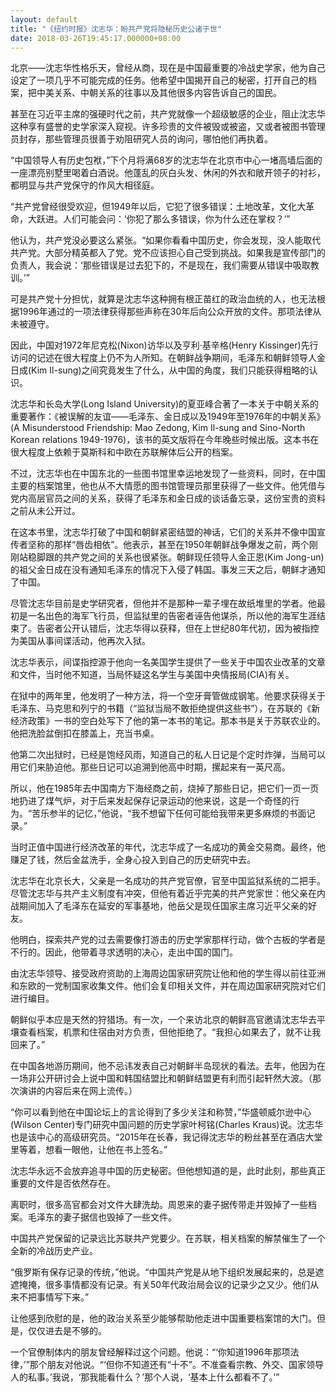 ```yaml
---
layout: default
title: "《纽约时报》沈志华：盼共产党将隐秘历史公诸于世"
date: 2018-03-26T19:45:17.000000+08:00
---
```


北京——沈志华性格乐天，曾经从商，现在是中国最重要的冷战史学家，他为自己设定了一项几乎不可能完成的任务。他希望中国揭开自己的秘密，打开自己的档案，把中美关系、中朝关系的往事以及其他很多内容告诉自己的国民。

甚至在习近平主席的强硬时代之前，共产党就像一个超级敏感的企业，阻止沈志华这种享有盛誉的史学家深入窥视。许多珍贵的文件被毁或被盗，又或者被图书管理员封存，那些管理员很善于劝阻研究人员的询问，哪怕他们再执着。

“中国领导人有历史包袱，”下个月将满68岁的沈志华在北京市中心一堵高墙后面的一座漂亮别墅里喝着白酒说。他蓬乱的灰白头发、休闲的外衣和敞开领子的衬衫，都明显与共产党保守的作风大相径庭。

“共产党曾经很受欢迎，但1949年以后，它犯了很多错误：土地改革，文化大革命，大跃进。人们可能会问：‘你犯了那么多错误，你为什么还在掌权？’”

他认为，共产党没必要这么紧张。“如果你看看中国历史，你会发现，没人能取代共产党。大部分精英都入了党。党不应该担心自己受到挑战。如果我是宣传部门的负责人，我会说：‘那些错误是过去犯下的，不是现在，我们需要从错误中吸取教训。’”

可是共产党十分担忧，就算是沈志华这种拥有根正苗红的政治血统的人，也无法根据1996年通过的一项法律获得那些声称在30年后向公众开放的文件。那项法律从未被遵守。

因此，中国对1972年尼克松(Nixon)访华以及亨利·基辛格(Henry Kissinger)先行访问的记述在很大程度上仍不为人所知。在朝鲜战争期间，毛泽东和朝鲜领导人金日成(Kim Il-sung)之间究竟发生了什么，从中国的角度，我们只能获得粗略的认识。

沈志华和长岛大学(Long Island University)的夏亚峰合著了一本关于中朝关系的重要著作：《被误解的友谊——毛泽东、金日成以及1949年至1976年的中朝关系》(A Misunderstood Friendship: Mao Zedong, Kim Il-sung and Sino-North Korean relations 1949-1976)，该书的英文版将在今年晚些时候出版。这本书在很大程度上依赖于莫斯科和中欧在苏联解体后公开的档案。

不过，沈志华也在中国东北的一些图书馆里幸运地发现了一些资料，同时，在中国主要的档案馆里，他也从不大情愿的图书馆管理员那里获得了一些文件。他凭借与党内高层官员之间的关系，获得了毛泽东和金日成的谈话备忘录，这份宝贵的资料之前从未公开过。

在这本书里，沈志华打破了中国和朝鲜紧密结盟的神话，它们的关系并不像中国宣传者坚称的那样“唇齿相依”。他表示，甚至在1950年朝鲜战争爆发之前，两个刚刚站稳脚跟的共产党之间的关系也很紧张。朝鲜现任领导人金正恩(Kim Jong-un)的祖父金日成在没有通知毛泽东的情况下入侵了韩国。事发三天之后，朝鲜才通知了中国。

尽管沈志华目前是史学研究者，但他并不是那种一辈子埋在故纸堆里的学者。他最初是一名出色的海军飞行员，但监狱里的告密者诬告他谋杀，所以他的海军生涯结束了。告密者公开认错后，沈志华得以获释，但在上世纪80年代初，因为被指控为美国从事间谍活动，他再次入狱。

沈志华表示，间谍指控源于他向一名美国学生提供了一些关于中国农业改革的文章和文件，当时他不知道，当局怀疑这名学生与美国中央情报局(CIA)有关。

在狱中的两年里，他发明了一种方法，将一个空牙膏管做成钢笔。他要求获得关于毛泽东、马克思和列宁的书籍（“监狱当局不敢拒绝提供这些书”），在苏联的《新经济政策》一书的空白处写下了他的第一本书的笔记。那本书是关于苏联农业的。他把洗脸盆倒扣在膝盖上，充当书桌。

他第二次出狱时，已经是饱经风雨，知道自己的私人日记是个定时炸弹，当局可以用它们来胁迫他。那些日记可以追溯到他高中时期，摞起来有一英尺高。

所以，他在1985年去中国南方下海经商之前，烧掉了那些日记，把它们一页一页地扔进了煤气炉，对于后来发起保存记录运动的他来说，这是一个奇怪的行为。“苦乐参半的记忆，”他说，“我不想留下任何可能给我带来更多麻烦的书面记录。”

当时正值中国进行经济改革的年代，沈志华成了一名成功的黄金交易商。最终，他赚足了钱，然后金盆洗手，全身心投入到自己的历史研究中去。

沈志华在北京长大，父亲是一名成功的共产党官僚，官至中国监狱系统的二把手。尽管沈志华与共产主义制度有冲突，但他有着近乎完美的共产党家世：他父亲在内战期间加入了毛泽东在延安的军事基地，他岳父是现任国家主席习近平父亲的好友。

他明白，探索共产党的过去需要像打游击的历史学家那样行动，做个古板的学者是不行的。因此，他带着寻求透明的决心，走出中国的国门。

由沈志华领导、接受政府资助的上海周边国家研究院让他和他的学生得以前往亚洲和东欧的一党制国家收集文件。他们会复印相关文件，并在周边国家研究院对它们进行编目。

朝鲜似乎本应是天然的狩猎场。有一次，一个来访北京的朝鲜高官邀请沈志华去平壤查看档案，机票和住宿由对方负责，但他拒绝了。“我担心如果去了，就不让我回来了。” 

在中国各地游历期间，他不忌讳发表自己对朝鲜半岛现状的看法。去年，他因为在一场非公开研讨会上说中国和韩国结盟比和朝鲜结盟更有利而引起轩然大波。（那次演讲的内容后来在网上流传。）

“你可以看到他在中国论坛上的言论得到了多少关注和称赞，”华盛顿威尔逊中心(Wilson Center)专门研究中国问题的历史学家叶柯铭(Charles Kraus)说。沈志华也是该中心的高级研究员。“2015年在长春，我记得沈志华的粉丝甚至在酒店大堂里等着，想看一眼他，让他在书上签名。”

沈志华永远不会放弃追寻中国的历史秘密。但他想知道的是，此时此刻，那些真正重要的文件是否依然存在。

离职时，很多高官都会对文件大肆洗劫。周恩来的妻子据传带走并毁掉了一些档案。毛泽东的妻子据信也毁掉了一些文件。

中国共产党保留的记录远比苏联共产党要少。在苏联，相关档案的解禁催生了一个全新的冷战历史产业。

“俄罗斯有保存记录的传统，”他说。“中国共产党是从地下组织发展起来的，总是遮遮掩掩，很多事情都没有记录。有关50年代政治局会议的记录少之又少。他们从来不把事情写下来。”

让他感到欣慰的是，他的政治关系至少能够帮助他走进中国重要档案馆的大门。但是，仅仅进去是不够的。

一个官僚制体内的朋友曾经解释过这个问题。他说：“‘你知道1996年那项法律，’”那个朋友对他说。“‘但你不知道还有“十不”。不准查看宗教、外交、国家领导人的私事。’我说，‘那我能看什么？’那个人说，‘基本上什么都看不了。’”


